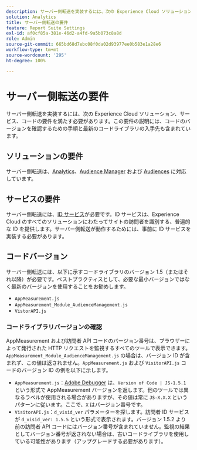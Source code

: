 ```yaml
---
description: サーバー側転送を実装するには、次の Experience Cloud ソリューション、サービス、コードの要件を満たす必要があります。この要件の説明には、コードのバージョンを確認するための手順と最新のコードライブラリの入手先も含まれています。
solution: Analytics
title: サーバー側転送の要件
feature: Report Suite Settings
exl-id: af0cf85a-381e-46d2-a4fd-9a5b073c8a8d
role: Admin
source-git-commit: 665bd68d7ebc08f0da02d93977ee0b583e1a28e6
workflow-type: tm+mt
source-wordcount: '295'
ht-degree: 100%

---
```


# サーバー側転送の要件

サーバー側転送を実装するには、次の Experience Cloud ソリューション、サービス、コードの要件を満たす必要があります。この要件の説明には、コードのバージョンを確認するための手順と最新のコードライブラリの入手先も含まれています。

## ソリューションの要件

サーバー側転送は、[Analytics](https://www.adobe.com/jp/data-analytics-cloud/analytics.html)、[Audience Manager](https://www.adobe.com/jp/analytics/audience-manager.html) および [Audiences](https://experienceleague.adobe.com/docs/core-services/interface/audiences/audience-library.html?lang=ja) に対応しています。

## サービスの要件

サーバー側転送には、[ID サービス](https://experienceleague.adobe.com/docs/id-service/using/home.html?lang=ja)が必要です。ID サービスは、Experience Cloud のすべてのソリューションにわたってサイトの訪問者を識別する、普遍的な ID を提供します。サーバー側転送が動作するためには、事前に ID サービスを実装する必要があります。

## コードバージョン

サーバー側転送には、以下に示すコードライブラリのバージョン 1.5（またはそれ以降）が必要です。ベストプラクティスとして、必要な最小バージョンではなく最新のバージョンを使用することをお勧めします。

* `AppMeasurement.js`
* `AppMeasurement_Module_AudienceManagement.js`
* `VistorAPI.js`

### コードライブラリバージョンの確認

AppMeasurement および訪問者 API コードのバージョン番号は、ブラウザーによって発行された HTTP リクエストを監視するすべてのツールで表示できます。`AppMeasurement_Module_AudienceManagement.js` の場合は、バージョン ID が含まれず、この値は返されません。`AppMeasurement.js` および `VisitorAPI.js` コードのバージョン ID の例を以下に示します。

* `AppMeasurement.js`：[Adobe Debugger](https://experienceleague.adobe.com/docs/analytics/implementation/validate/debugger.html?lang=ja) は、`Version of Code | JS-1.5.1` という形式で AppMeasurement バージョンを返します。他のツールでは異なるラベルが使用される場合がありますが、その値は常に `JS-X.X.X` というパターンに従います。ここで、`X` はバージョン番号です。
* `VisitorAPI.js`：`d_visid_ver` パラメーターを探します。訪問者 ID サービスが `d_visid_ver: 1.5.5` という形式で表示されます。バージョン 1.5.2 より前の訪問者 API コードにはバージョン番号が含まれていません。監視の結果としてバージョン番号が返されない場合は、古いコードライブラリを使用している可能性があります（アップグレードする必要があります）。
